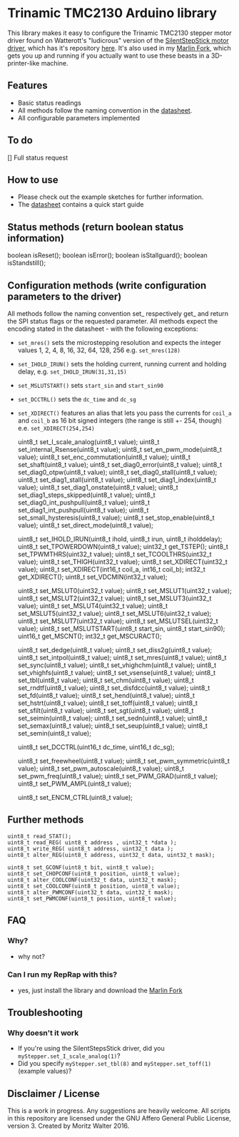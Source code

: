 # Trinamic TMC2130 Arduino library
This library makes it easy to configure the Trinamic TMC2130 stepper motor driver found on Watterott's "ludicrous" version of the [SilentStepStick motor driver](http://www.watterott.com/de/SilentStepStick-TMC2130), which has it's repository [here](https://github.com/watterott/SilentStepStick). It's also used in my [Marlin Fork](https://github.com/makertum/Marlin), which gets you up and running if you actually want to use these beasts in a 3D-printer-like machine.

## Features
- Basic status readings
- All methods follow the naming convention in the [datasheet](http://www.trinamic.com/_articles/products/integrated-circuits/tmc2130/_datasheet/TMC2130_datasheet.pdf).
- All configurable parameters implemented

## To do
[] Full status request

## How to use
-	Please check out the example sketches for further information.
- The [datasheet](http://www.trinamic.com/_articles/products/integrated-circuits/tmc2130/_datasheet/TMC2130_datasheet.pdf) contains a quick start guide

## Status methods (return boolean status information)
  boolean isReset();
  boolean isError();
  boolean isStallguard();
  boolean isStandstill();

## Configuration methods (write configuration parameters to the driver)
All methods follow the naming convention set_<name of parameter as stated in the datasheet> respectively get_<name of parameter> and return the SPI status flags or the requested parameter.
All methods expect the encoding stated in the datasheet - with the following exceptions:
- `set_mres()` sets the microstepping resolution and expects the integer values 1, 2, 4, 8, 16, 32, 64, 128, 256 e.g. `set_mres(128)`
- `set_IHOLD_IRUN()` sets the holding current, running current and holding delay, e.g. `set_IHOLD_IRUN(31,31,15)`
- `set_MSLUTSTART()` sets `start_sin` and `start_sin90`
- `set_DCCTRL()` sets the `dc_time` and `dc_sg` 
- `set_XDIRECT()` features an alias that lets you pass the currents for `coil_a` and `coil_b` as 16 bit signed integers (the range is still +- 254, though) e.e. `set_XDIRECT(254,254)`

	uint8_t set_I_scale_analog(uint8_t value);
	uint8_t set_internal_Rsense(uint8_t value);
	uint8_t set_en_pwm_mode(uint8_t value);
	uint8_t set_enc_commutation(uint8_t value);
	uint8_t set_shaft(uint8_t value);
	uint8_t set_diag0_error(uint8_t value);
	uint8_t set_diag0_otpw(uint8_t value);
	uint8_t set_diag0_stall(uint8_t value);
	uint8_t set_diag1_stall(uint8_t value);
	uint8_t set_diag1_index(uint8_t value);
	uint8_t set_diag1_onstate(uint8_t value);
	uint8_t set_diag1_steps_skipped(uint8_t value);
	uint8_t set_diag0_int_pushpull(uint8_t value);
	uint8_t set_diag1_int_pushpull(uint8_t value);
	uint8_t set_small_hysteresis(uint8_t value);
	uint8_t set_stop_enable(uint8_t value);
	uint8_t set_direct_mode(uint8_t value);

	uint8_t set_IHOLD_IRUN(uint8_t ihold, uint8_t irun, uint8_t iholddelay);
	uint8_t set_TPOWERDOWN(uint8_t value);
	uint32_t get_TSTEP();
	uint8_t set_TPWMTHRS(uint32_t value);
	uint8_t set_TCOOLTHRS(uint32_t value);
	uint8_t set_THIGH(uint32_t value);
	uint8_t set_XDIRECT(uint32_t value);
	uint8_t set_XDIRECT(int16_t coil_a, int16_t coil_b);
	int32_t get_XDIRECT();
	uint8_t set_VDCMIN(int32_t value);

	uint8_t set_MSLUT0(uint32_t value);
	uint8_t set_MSLUT1(uint32_t value);
	uint8_t set_MSLUT2(uint32_t value);
	uint8_t set_MSLUT3(uint32_t value);
	uint8_t set_MSLUT4(uint32_t value);
	uint8_t set_MSLUT5(uint32_t value);
	uint8_t set_MSLUT6(uint32_t value);
	uint8_t set_MSLUT7(uint32_t value);
	uint8_t set_MSLUTSEL(uint32_t value);
	uint8_t set_MSLUTSTART(uint8_t start_sin, uint8_t start_sin90);
	uint16_t get_MSCNT();
	int32_t get_MSCURACT();

	uint8_t set_dedge(uint8_t value);
	uint8_t set_diss2g(uint8_t value);
	uint8_t set_intpol(uint8_t value);
	uint8_t set_mres(uint8_t value);
	uint8_t set_sync(uint8_t value);
	uint8_t set_vhighchm(uint8_t value);
	uint8_t set_vhighfs(uint8_t value);
	uint8_t set_vsense(uint8_t value);
	uint8_t set_tbl(uint8_t value);
	uint8_t set_chm(uint8_t value);
	uint8_t set_rndtf(uint8_t value);
	uint8_t set_disfdcc(uint8_t value);
	uint8_t set_fd(uint8_t value);
	uint8_t set_hend(uint8_t value);
	uint8_t set_hstrt(uint8_t value);
	uint8_t set_toff(uint8_t value);
	uint8_t set_sfilt(uint8_t value);
	uint8_t set_sgt(uint8_t value);
	uint8_t set_seimin(uint8_t value);
	uint8_t set_sedn(uint8_t value);
	uint8_t set_semax(uint8_t value);
	uint8_t set_seup(uint8_t value);
	uint8_t set_semin(uint8_t value);

	uint8_t set_DCCTRL(uint16_t dc_time, uint16_t dc_sg);

	uint8_t set_freewheel(uint8_t value);
	uint8_t set_pwm_symmetric(uint8_t value);
	uint8_t set_pwm_autoscale(uint8_t value);
	uint8_t set_pwm_freq(uint8_t value);
	uint8_t set_PWM_GRAD(uint8_t value);
	uint8_t set_PWM_AMPL(uint8_t value);

	uint8_t set_ENCM_CTRL(uint8_t value);

## Further methods

	uint8_t read_STAT();
	uint8_t read_REG( uint8_t address , uint32_t *data );
	uint8_t write_REG( uint8_t address, uint32_t data );
	uint8_t alter_REG(uint8_t address, uint32_t data, uint32_t mask);
	
	uint8_t set_GCONF(uint8_t bit, uint8_t value);
	uint8_t set_CHOPCONF(uint8_t position, uint8_t value);
	uint8_t alter_COOLCONF(uint32_t data, uint32_t mask);
	uint8_t set_COOLCONF(uint8_t position, uint8_t value);
	uint8_t alter_PWMCONF(uint32_t data, uint32_t mask);
	uint8_t set_PWMCONF(uint8_t position, uint8_t value);

## FAQ

### Why?
- why not?

### Can I run my RepRap with this?
- yes, just install the library and download the [Marlin Fork](https://github.com/makertum/Marlin)

## Troubleshooting

### Why doesn't it work
- If you're using the SilentStepsStick driver, did you `myStepper.set_I_scale_analog(1)`?
- Did you specify `myStepper.set_tbl(8)` and `myStepper.set_toff(1)` (example values)?

## Disclaimer / License
This is a work in progress. Any suggestions are heavily welcome. All scripts in this repository are licensed under the GNU Affero General Public License, version 3. Created by Moritz Walter 2016.
